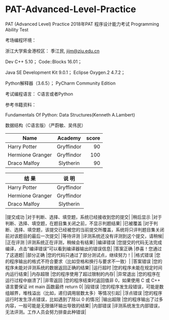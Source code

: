 # PAT-Advanced-Level-Practice
PAT (Advanced Level) Practice 
2018年PAT 程序设计能力考试 Programming Ability Test

考场编程环境：

浙江大学紫金港校区： 季江民, jijm@zju.edu.cn

Dev C++ 5.10；
Code::Blocks 16.01；

Java SE Development Kit 9.0.1；
Eclipse Oxygen.2 4.7.2；

Python解释器（3.6.5）；
PyCharm Community Edition

考试编程语言：
C语言或者Python 

参考书籍资料：

Fundamentals Of Python: Data Structures(Kenneth A.Lambert)

数据结构（C语言版）（严蔚敏、吴伟民）


| Name | Academy | score | 
| - | :-: | -: | 
| Harry Potter | Gryffindor| 90 | 
| Hermione Granger | Gryffindor | 100 | 
| Draco Malfoy | Slytherin | 90 |




| 结 果 | 说 明 |
| - | :-: |
| Harry Potter | Gryffindor| 
| Hermione Granger | Gryffindor | 
| Draco Malfoy | Slytherin |




	
|提交成功	|对于判断、选择、填空题，系统已经接收到您的提交|
|稍后显示	|对于判断、选择、填空题，在题目集关闭之前，不显示判题结果|
|已被覆盖	|对于判断、选择、填空题，该提交已经被您的当前提交所覆盖，系统将只评判题目集关闭前对该题目的最后一次提交|
|等待评测	|评测系统还没有评测到这个提交，请稍候|
|正在评测	|评测系统正在评测，稍候会有结果|
|编译错误	|您提交的代码无法完成编译，点击“编译错误”可以看到编译器输出的错误信息|
|答案正确	|恭喜！您通过了这道题|
|部分正确	|您的代码只通过了部分测试点，继续努力！|
|格式错误	|您的程序输出的格式不符合要求（比如空格和换行与要求不一致）|
|答案错误	|您的程序未能对评测系统的数据返回正确的结果|
|运行超时	|您的程序未能在规定时间内运行结束|
|内存超限	|您的程序使用了超过限制的内存|
|异常退出	|您的程序在运行过程中崩溃了|
|非零返回	|您的程序结束时返回值非 0，如果使用 C 或 C++ 语言要保证 int main 函数最终 return 0|
|段错误	|您的程序发生段错误，可能是数组越界，堆栈溢出（比如，递归调用层数太多）等情况引起|
|浮点错误	|您的程序运行时发生浮点错误，比如遇到了除以 0 的情况|
|输出超限	|您的程序输出了过多内容，一般可能是无限循环输出导致的结果|
|内部错误	|评测系统发生内部错误，无法评测。工作人员会努力排查此种错误|













